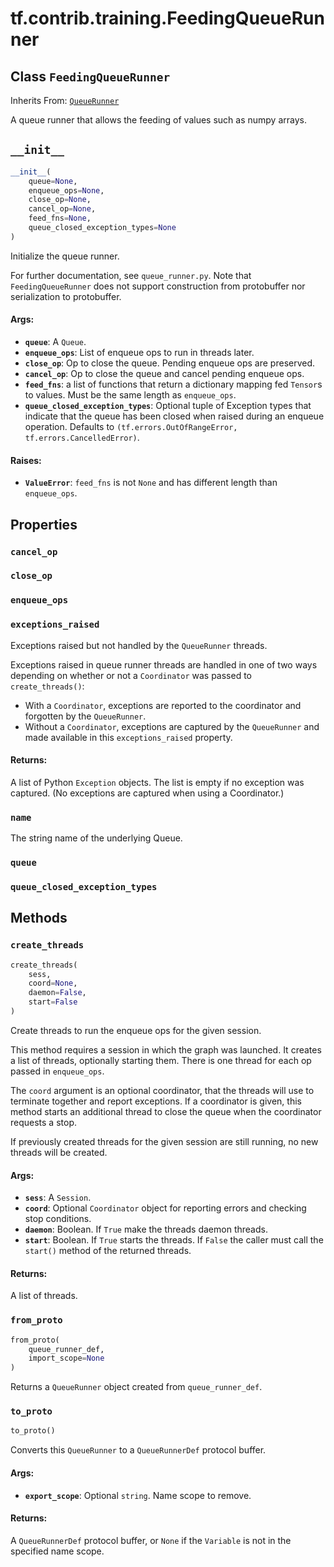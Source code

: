 <div itemscope itemtype="http://developers.google.com/ReferenceObject">
<meta itemprop="name" content="tf.contrib.training.FeedingQueueRunner" />
<meta itemprop="path" content="Stable" />
<meta itemprop="property" content="cancel_op"/>
<meta itemprop="property" content="close_op"/>
<meta itemprop="property" content="enqueue_ops"/>
<meta itemprop="property" content="exceptions_raised"/>
<meta itemprop="property" content="name"/>
<meta itemprop="property" content="queue"/>
<meta itemprop="property" content="queue_closed_exception_types"/>
<meta itemprop="property" content="__init__"/>
<meta itemprop="property" content="create_threads"/>
<meta itemprop="property" content="from_proto"/>
<meta itemprop="property" content="to_proto"/>
</div>

# tf.contrib.training.FeedingQueueRunner

## Class `FeedingQueueRunner`

Inherits From: [`QueueRunner`](../../../tf/train/queue_runner/QueueRunner.md)

A queue runner that allows the feeding of values such as numpy arrays.

<h2 id="__init__"><code>__init__</code></h2>

``` python
__init__(
    queue=None,
    enqueue_ops=None,
    close_op=None,
    cancel_op=None,
    feed_fns=None,
    queue_closed_exception_types=None
)
```

Initialize the queue runner.

For further documentation, see `queue_runner.py`. Note that
`FeedingQueueRunner` does not support construction from protobuffer nor
serialization to protobuffer.

#### Args:

* <b>`queue`</b>: A `Queue`.
* <b>`enqueue_ops`</b>: List of enqueue ops to run in threads later.
* <b>`close_op`</b>: Op to close the queue. Pending enqueue ops are preserved.
* <b>`cancel_op`</b>: Op to close the queue and cancel pending enqueue ops.
* <b>`feed_fns`</b>: a list of functions that return a dictionary mapping fed
    `Tensor`s to values. Must be the same length as `enqueue_ops`.
* <b>`queue_closed_exception_types`</b>: Optional tuple of Exception types that
    indicate that the queue has been closed when raised during an enqueue
    operation.  Defaults to
    `(tf.errors.OutOfRangeError, tf.errors.CancelledError)`.


#### Raises:

* <b>`ValueError`</b>: `feed_fns` is not `None` and has different length than
    `enqueue_ops`.



## Properties

<h3 id="cancel_op"><code>cancel_op</code></h3>



<h3 id="close_op"><code>close_op</code></h3>



<h3 id="enqueue_ops"><code>enqueue_ops</code></h3>



<h3 id="exceptions_raised"><code>exceptions_raised</code></h3>

Exceptions raised but not handled by the `QueueRunner` threads.

Exceptions raised in queue runner threads are handled in one of two ways
depending on whether or not a `Coordinator` was passed to
`create_threads()`:

* With a `Coordinator`, exceptions are reported to the coordinator and
  forgotten by the `QueueRunner`.
* Without a `Coordinator`, exceptions are captured by the `QueueRunner` and
  made available in this `exceptions_raised` property.

#### Returns:

A list of Python `Exception` objects.  The list is empty if no exception
was captured.  (No exceptions are captured when using a Coordinator.)

<h3 id="name"><code>name</code></h3>

The string name of the underlying Queue.

<h3 id="queue"><code>queue</code></h3>



<h3 id="queue_closed_exception_types"><code>queue_closed_exception_types</code></h3>





## Methods

<h3 id="create_threads"><code>create_threads</code></h3>

``` python
create_threads(
    sess,
    coord=None,
    daemon=False,
    start=False
)
```

Create threads to run the enqueue ops for the given session.

This method requires a session in which the graph was launched.  It creates
a list of threads, optionally starting them.  There is one thread for each
op passed in `enqueue_ops`.

The `coord` argument is an optional coordinator, that the threads will use
to terminate together and report exceptions.  If a coordinator is given,
this method starts an additional thread to close the queue when the
coordinator requests a stop.

If previously created threads for the given session are still running, no
new threads will be created.

#### Args:

* <b>`sess`</b>: A `Session`.
* <b>`coord`</b>: Optional `Coordinator` object for reporting errors and checking
    stop conditions.
* <b>`daemon`</b>: Boolean.  If `True` make the threads daemon threads.
* <b>`start`</b>: Boolean.  If `True` starts the threads.  If `False` the
    caller must call the `start()` method of the returned threads.


#### Returns:

A list of threads.

<h3 id="from_proto"><code>from_proto</code></h3>

``` python
from_proto(
    queue_runner_def,
    import_scope=None
)
```

Returns a `QueueRunner` object created from `queue_runner_def`.

<h3 id="to_proto"><code>to_proto</code></h3>

``` python
to_proto()
```

Converts this `QueueRunner` to a `QueueRunnerDef` protocol buffer.

#### Args:

* <b>`export_scope`</b>: Optional `string`. Name scope to remove.


#### Returns:

A `QueueRunnerDef` protocol buffer, or `None` if the `Variable` is not in
the specified name scope.



